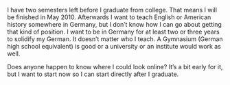 I have two semesters left before I graduate from college. That means I will be finished in May 2010. Afterwards I want to teach English or American history somewhere in Germany, but I don’t know how I can go about getting that kind of position. I want to be in Germany for at least two or three years to solidify my German. It doesn’t matter who I teach. A Gymnasium (German high school equivalent) is good or a university or an institute would work as well.

Does anyone happen to know where I could look online? It’s a bit early for it, but I want to start now so I can start directly after I graduate.